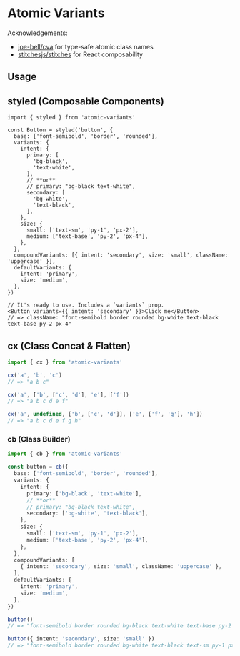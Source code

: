 # Atomic Variants

Acknowledgements:

- [joe-bell/cva](https://github.com/joe-bell/cva) for type-safe atomic class names
- [stitchesjs/stitches](https://github.com/stitchesjs/stitches) for React composability

## Usage

## styled (Composable Components)

```tsx
import { styled } from 'atomic-variants'

const Button = styled('button', {
  base: ['font-semibold', 'border', 'rounded'],
  variants: {
    intent: {
      primary: [
        'bg-black',
        'text-white',
      ],
      // **or**
      // primary: "bg-black text-white",
      secondary: [
        'bg-white',
        'text-black',
      ],
    },
    size: {
      small: ['text-sm', 'py-1', 'px-2'],
      medium: ['text-base', 'py-2', 'px-4'],
    },
  },
  compoundVariants: [{ intent: 'secondary', size: 'small', className: 'uppercase' }],
  defaultVariants: {
    intent: 'primary',
    size: 'medium',
  },
})

// It's ready to use. Includes a `variants` prop.
<Button variants={{ intent: 'secondary' }}>Click me</Button>
// => className: "font-semibold border rounded bg-white text-black text-base py-2 px-4"
```

## cx (Class Concat & Flatten)

```ts
import { cx } from 'atomic-variants'

cx('a', 'b', 'c')
// => "a b c"

cx('a', ['b', ['c', 'd'], 'e'], ['f'])
// => "a b c d e f"

cx('a', undefined, ['b', ['c', 'd']], ['e', ['f', 'g'], 'h'])
// => "a b c d e f g h"
```

### cb (Class Builder)

```ts
import { cb } from 'atomic-variants'

const button = cb({
  base: ['font-semibold', 'border', 'rounded'],
  variants: {
    intent: {
      primary: ['bg-black', 'text-white'],
      // **or**
      // primary: "bg-black text-white",
      secondary: ['bg-white', 'text-black'],
    },
    size: {
      small: ['text-sm', 'py-1', 'px-2'],
      medium: ['text-base', 'py-2', 'px-4'],
    },
  },
  compoundVariants: [
    { intent: 'secondary', size: 'small', className: 'uppercase' },
  ],
  defaultVariants: {
    intent: 'primary',
    size: 'medium',
  },
})

button()
// => "font-semibold border rounded bg-black text-white text-base py-2 px-4"

button({ intent: 'secondary', size: 'small' })
// => "font-semibold border rounded bg-white text-black text-sm py-1 px-2 uppercase"
```
